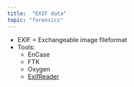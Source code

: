 ```yaml
---
title:  "EXIF data"
topic: "forensics"
---
```

* EXIF = Exchangeable image fileformat
* Tools:
    * EnCase
    * FTK
    * Oxygen
    * [ExifReader](https://exif-reader.en.softonic.com/)
